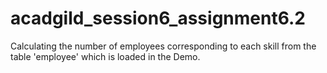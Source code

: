 # acadgild_session6_assignment6.2
Calculating the number of employees corresponding to each skill from the table 'employee' which is loaded in the Demo.
